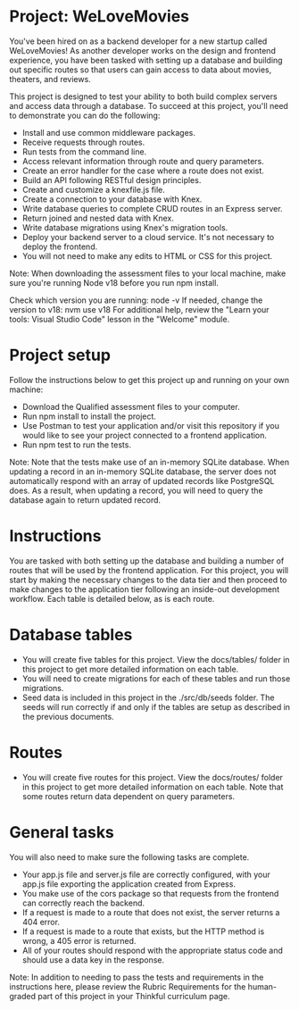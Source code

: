 # Project: WeLoveMovies
You've been hired on as a backend developer for a new startup called WeLoveMovies! As another developer works on the design and frontend experience, you have been tasked with setting up a database and building out specific routes so that users can gain access to data about movies, theaters, and reviews.

This project is designed to test your ability to both build complex servers and access data through a database. To succeed at this project, you'll need to demonstrate you can do the following:

- Install and use common middleware packages.
- Receive requests through routes.
- Run tests from the command line.
- Access relevant information through route and query parameters.
- Create an error handler for the case where a route does not exist.
- Build an API following RESTful design principles.
- Create and customize a knexfile.js file.
- Create a connection to your database with Knex.
- Write database queries to complete CRUD routes in an Express server.
- Return joined and nested data with Knex.
- Write database migrations using Knex's migration tools.
- Deploy your backend server to a cloud service. It's not necessary to deploy the frontend.
- You will not need to make any edits to HTML or CSS for this project.

Note: When downloading the assessment files to your local machine, make sure you're running Node v18 before you run npm install.

Check which version you are running: node -v
If needed, change the version to v18: nvm use v18
For additional help, review the "Learn your tools: Visual Studio Code" lesson in the "Welcome" module.

# Project setup
Follow the instructions below to get this project up and running on your own machine:

- Download the Qualified assessment files to your computer.
- Run npm install to install the project.
- Use Postman to test your application and/or visit this repository if you would like to see your project connected to a frontend application.
- Run npm test to run the tests.

Note: Note that the tests make use of an in-memory SQLite database. When updating a record in an in-memory SQLite database, the server does not automatically respond with an array of updated records like PostgreSQL does. As a result, when updating a record, you will need to query the database again to return updated record.

# Instructions
You are tasked with both setting up the database and building a number of routes that will be used by the frontend application. For this project, you will start by making the necessary changes to the data tier and then proceed to make changes to the application tier following an inside-out development workflow. Each table is detailed below, as is each route.

# Database tables
- You will create five tables for this project. View the docs/tables/ folder in this project to get more detailed information on each table.
- You will need to create migrations for each of these tables and run those migrations.
- Seed data is included in this project in the ./src/db/seeds folder. The seeds will run correctly if and only if the tables are setup as described in the previous documents.

# Routes
- You will create five routes for this project. View the docs/routes/ folder in this project to get more detailed information on each table. Note that some routes return data dependent on query parameters.

# General tasks
You will also need to make sure the following tasks are complete.

- Your app.js file and server.js file are correctly configured, with your app.js file exporting the application created from Express.
- You make use of the cors package so that requests from the frontend can correctly reach the backend.
- If a request is made to a route that does not exist, the server returns a 404 error.
- If a request is made to a route that exists, but the HTTP method is wrong, a 405 error is returned.
- All of your routes should respond with the appropriate status code and should use a data key in the response.

Note: In addition to needing to pass the tests and requirements in the instructions here, please review the Rubric Requirements for the human-graded part of this project in your Thinkful curriculum page.